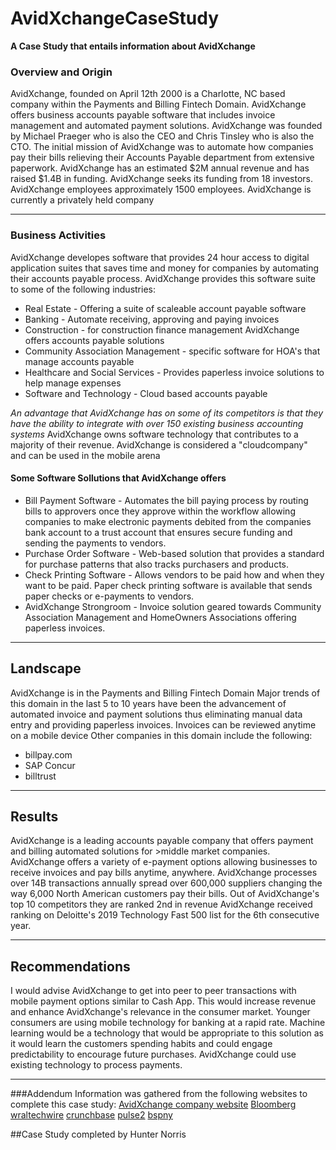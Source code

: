 # AvidXchangeCaseStudy
**A Case Study that entails information about AvidXchange** 

### Overview and Origin ###
AvidXchange, founded on April 12th 2000 is a Charlotte, NC based company within the Payments and Billing Fintech Domain. AvidXchange offers business accounts payable software that includes invoice management and automated payment solutions. AvidXchange was founded by Michael Praeger who is also the CEO and Chris Tinsley who is also the CTO.  The initial mission of AvidXchange was to automate how companies pay their bills relieving their Accounts Payable department from extensive paperwork. 
AvidXchange has an estimated $2M annual revenue and has raised $1.4B in funding.  AvidXchange seeks its funding from 18 investors.  AvidXchange employees approximately 1500 employees. AvidXchange is currently a privately held company

--- 

### Business Activities ###
AvidXchange developes software that provides 24 hour access to digital application suites that saves time and money for companies by automating their accounts payable process. 
AvidXchange provides this software suite to some of the following industries:
- Real Estate - Offering a suite of scaleable account payable software 
- Banking - Automate receiving, approving and paying invoices
- Construction - for construction finance management AvidXchange offers accounts payable solutions
- Community Association Management - specific software for HOA's that manage accounts payable
- Healthcare and Social Services - Provides paperless invoice solutions to help manage expenses
- Software and Technology - Cloud based accounts payable

*An advantage that AvidXchange has on some of its competitors is that they have the ability to integrate with over 150 existing business accounting systems*
AvidXchange owns software technology that contributes to a majority of their revenue. 
AvidXchange is considered  a "cloudcompany" and can be used in the mobile arena
#### Some Software Sollutions that AvidXchange offers ###
- Bill Payment Software - Automates the bill paying process by routing bills to approvers once they approve within the workflow allowing companies to make electronic payments debited from the companies bank account to a trust account that ensures secure funding and sending the payments to vendors.
- Purchase Order Software - Web-based solution that provides a standard for purchase patterns that also tracks purchasers and products.
- Check Printing Software - Allows vendors to be paid how and when they want to be paid. Paper check printing software is available that sends paper checks or e-payments to vendors.
- AvidXchange Strongroom - Invoice solution geared towards Community Association Management and HomeOwners Associations offering paperless invoices.

---

## Landscape
AvidXchange is in the Payments and Billing Fintech Domain
Major trends of this domain in the last 5 to 10 years have been the advancement of automated invoice and payment solutions thus eliminating manual data entry and providing paperless invoices. Invoices can be reviewed anytime on a mobile device
Other companies in this domain include the following:
- billpay.com
- SAP Concur
- billtrust

---

## Results
AvidXchange is a leading accounts payable company that offers payment and billing automated solutions for >middle market companies.  AvidXchange offers a variety of e-payment options allowing businesses to receive invoices and pay bills anytime, anywhere. AvidXchange processes over 14B transactions annually spread over 600,000 suppliers changing the way 6,000 North American customers pay their bills. 
Out of AvidXchange's top 10 competitors they are ranked 2nd in revenue
AvidXchange received ranking on Deloitte's 2019 Technology Fast 500 list for the 6th consecutive year. 

---

## Recommendations
I would advise AvidXchange to get into peer to peer transactions with mobile payment options similar to Cash App.
This would increase revenue and enhance AvidXchange's relevance in the consumer market.  Younger consumers are using mobile technology for banking at a rapid rate. Machine learning would be a technology that would be appropriate to this solution as it would learn the customers spending habits and could engage predictability to encourage future purchases. AvidXchange could use existing technology to process payments. 


---


###Addendum
Information was gathered from the following websites to complete this case study:
[AvidXchange company website](www.avidxchange.com)
[Bloomberg](https://www.bloomberg.com/profile/company/9348193Z:US)
[wraltechwire](https://www.wraltechwire.com/2020/08/14/fast-growing-charlotte-fintech-avidxchange-raises-another-119m/)
[crunchbase](https://www.crunchbase.com/organization/avidxchange)
[pulse2](https://pulse2.com/payment-automation-company-avidxchange-secures-128-million/)
[bspny](https://www.bspny.com/platforms-avidxchange-cloud-based-accounts-payable-software-suite-for-modern-business)

##Case Study completed by Hunter Norris